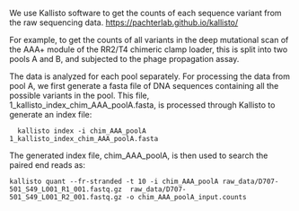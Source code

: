 We use Kallisto software to get the counts of each sequence variant from the raw sequencing data. 
https://pachterlab.github.io/kallisto/

For example, to get the counts of all variants in the deep mutational scan of the AAA+ module of the RR2/T4 chimeric clamp loader, this is split into two pools A and B, and subjected to the phage propagation assay.

The data is analyzed for each pool separately.
For processing the data from pool A, we first generate a fasta file of DNA sequences containing all the possible variants in the pool. This file, 1_kallisto_index_chim_AAA_poolA.fasta, is processed through Kallisto to generate an index file:
```
  kallisto index -i chim_AAA_poolA 1_kallisto_index_chim_AAA_poolA.fasta
```

The generated index file, chim_AAA_poolA, is then used to search the paired end reads as:
```
kallisto quant --fr-stranded -t 10 -i chim_AAA_poolA raw_data/D707-501_S49_L001_R1_001.fastq.gz  raw_data/D707-501_S49_L001_R2_001.fastq.gz -o chim_AAA_poolA_input.counts
```
